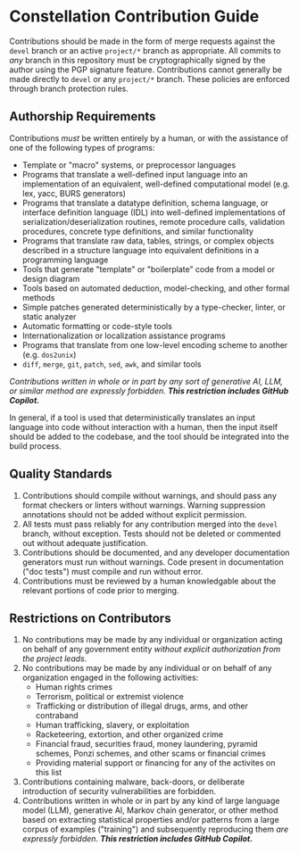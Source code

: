 # Constellation Contribution Guide

Contributions should be made in the form of merge requests against the
`devel` branch or an active `project/*` branch as appropriate.  All
commits to *any* branch in this repository must be cryptographically
signed by the author using the PGP signature feature.  Contributions
cannot generally be made directly to `devel` or any `project/*`
branch.  These policies are enforced through branch protection rules.

## Authorship Requirements

Contributions *must* be written entirely by a human, or with the
assistance of one of the following types of programs:
* Template or "macro" systems, or preprocessor languages
* Programs that translate a well-defined input language into an
  implementation of an equivalent, well-defined computational model
  (e.g. lex, yacc, BURS generators)
* Programs that translate a datatype definition, schema language, or
  interface definition language (IDL) into well-defined
  implementations of serialization/deserialization routines, remote
  procedure calls, validation procedures, concrete type definitions,
  and similar functionality
* Programs that translate raw data, tables, strings, or complex
  objects described in a structure language into equivalent
  definitions in a programming language
* Tools that generate "template" or "boilerplate" code from a model or
  design diagram
* Tools based on automated deduction, model-checking, and other
  formal methods
* Simple patches generated deterministically by a type-checker,
  linter, or static analyzer
* Automatic formatting or code-style tools
* Internationalization or localization assistance programs
* Programs that translate from one low-level encoding scheme to
  another (e.g. `dos2unix`)
* `diff`, `merge`, `git`, `patch`, `sed`, `awk`, and similar tools

*Contributions written in whole or in part by any sort of generative
AI, LLM, or similar method are expressly forbidden.  **This
restriction includes GitHub Copilot.***

In general, if a tool is used that deterministically translates an
input language into code without interaction with a human, then the
input itself should be added to the codebase, and the tool should be
integrated into the build process.

## Quality Standards

1. Contributions should compile without warnings, and should pass any
   format checkers or linters without warnings.  Warning suppression
   annotations should not be added without explicit permission.
1. All tests must pass reliably for any contribution merged into the
   `devel` branch, without exception.  Tests should not be deleted or
   commented out without adequate justification.
1. Contributions should be documented, and any developer documentation
   generators must run without warnings.  Code present in
   documentation ("doc tests") must compile and run without error.
1. Contributions must be reviewed by a human knowledgable about the
   relevant portions of code prior to merging.

## Restrictions on Contributors

1. No contributions may be made by any individual or organization
   acting on behalf of any government entity *without explicit
   authorization from the project leads*.
1. No contributions may be made by any individual or on behalf of any
   organization engaged in the following activities:
   * Human rights crimes
   * Terrorism, political or extremist violence
   * Trafficking or distribution of illegal drugs, arms, and other
     contraband
   * Human trafficking, slavery, or exploitation
   * Racketeering, extortion, and other organized crime
   * Financial fraud, securities fraud, money laundering, pyramid
     schemes, Ponzi schemes, and other scams or financial crimes
   * Providing material support or financing for any of the activites
     on this list
1. Contributions containing malware, back-doors, or deliberate
   introduction of security vulnerabilities are forbidden.
1. Contributions written in whole or in part by any kind of large
   language model (LLM), generative AI, Markov chain generator, or
   other method based on extracting statistical properties and/or
   patterns from a large corpus of examples ("training") and
   subsequently reproducing them *are expressly forbidden*.  ***This
   restriction includes GitHub Copilot.***
